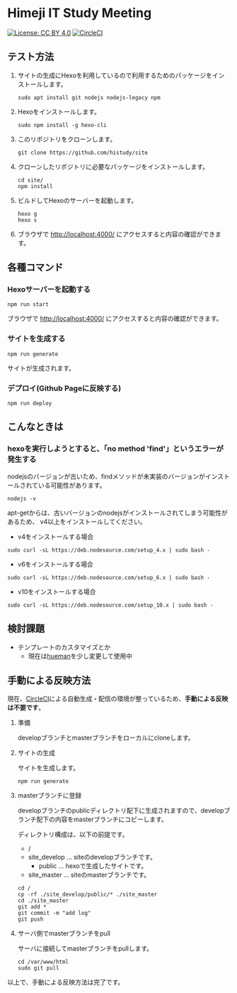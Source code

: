 # Himeji IT Study Meeting

[![License: CC BY 4.0](https://img.shields.io/badge/License-CC%20BY%204.0-lightgrey.svg)](https://creativecommons.org/licenses/by/4.0/) [![CircleCI](https://circleci.com/gh/histudy/site.svg?style=svg)](https://circleci.com/gh/histudy/site)

## テスト方法

1. サイトの生成にHexoを利用しているので利用するためのパッケージをインストールします。

    ```shell
    sudo apt install git nodejs nodejs-legacy npm
    ```

2. Hexoをインストールします。

    ```shell
    sudo npm install -g hexo-cli
    ```

3. このリポジトリをクローンします。

    ```shell
    git clone https://github.com/histudy/site
    ```

4. クローンしたリポジトリに必要なパッケージをインストールします。

    ``` shell
    cd site/
    npm install
    ```

5. ビルドしてHexoのサーバーを起動します。

    ```shell
    hexo g
    hexo s
    ```

6. ブラウザで [http://localhost:4000/](http://localhost:4000/) にアクセスすると内容の確認ができます。

## 各種コマンド

### Hexoサーバーを起動する

```shell
npm run start
```

ブラウザで [http://localhost:4000/](http://localhost:4000/) にアクセスすると内容の確認ができます。

### サイトを生成する

```shell
npm run generate
```

サイトが生成されます。

### デプロイ(Github Pageに反映する)

```shell
npm run deploy
```

## こんなときは

### hexoを実行しようとすると、「no method 'find'」というエラーが発生する

nodejsのバージョンが古いため、findメソッドが未実装のバージョンがインストールされている可能性があります。

```shell
nodejs -v
```

apt-getからは、古いバージョンのnodejsがインストールされてしまう可能性があるため、
v4以上をインストールしてください。

* v4をインストールする場合

```shell
sudo curl -sL https://deb.nodesource.com/setup_4.x | sudo bash -
```

* v6をインストールする場合

```shell
sudo curl -sL https://deb.nodesource.com/setup_6.x | sudo bash -
```

* v10をインストールする場合

```shell
sudo curl -sL https://deb.nodesource.com/setup_10.x | sudo bash -
```

## 検討課題

* テンプレートのカスタマイズとか
  * 現在は[hueman]を少し変更して使用中

[hueman]:https://github.com/ppoffice/hexo-theme-hueman

## 手動による反映方法

現在、[CircleCI](https://circleci.com/gh/histudy/site)による自動生成・配信の環境が整っているため、**手動による反映は不要です**。

1. 準備

    developブランチとmasterブランチをローカルにcloneします。

2. サイトの生成

    サイトを生成します。

    ```shell
    npm run generate
    ```

3. masterブランチに登録

    developブランチのpublicディレクトリ配下に生成されますので、developブランチ配下の内容をmasterブランチにコピーします。

    ディレクトリ構成は、以下の前提です。

    * /
    * site_develop ... siteのdevelopブランチです。
        * public ... hexoで生成したサイトです。
    * site_master ... siteのmasterブランチです。

    ```shell
    cd /
    cp -rf ./site_develop/public/* ./site_master
    cd ./site_master
    git add *
    git commit -m "add log"
    git push
    ```

4. サーバ側でmasterブランチをpull

    サーバに接続してmasterブランチをpullします。

    ```shell
    cd /var/www/html
    sudo git pull
    ```

以上で、手動による反映方法は完了です。
